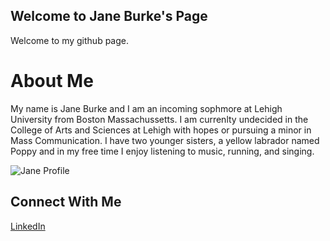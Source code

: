 ## Welcome to Jane Burke's Page

Welcome to my github page. 

# About Me 
My name is Jane Burke and I am an incoming sophmore at Lehigh University from Boston Massachussetts. I am currenlty undecided in the College of Arts and Sciences at Lehigh with hopes or pursuing a minor in Mass Communication. I have two younger sisters, a yellow labrador named Poppy and in my free time I enjoy listening to music, running, and singing.

![Jane Profile](file:///Users/jane/Desktop/vsco60a48737816cf.jpg)

## Connect With Me 
[LinkedIn](https://www.linkedin.com/in/jane-burke-6b058b185?trk=people-guest_people_search-card)

